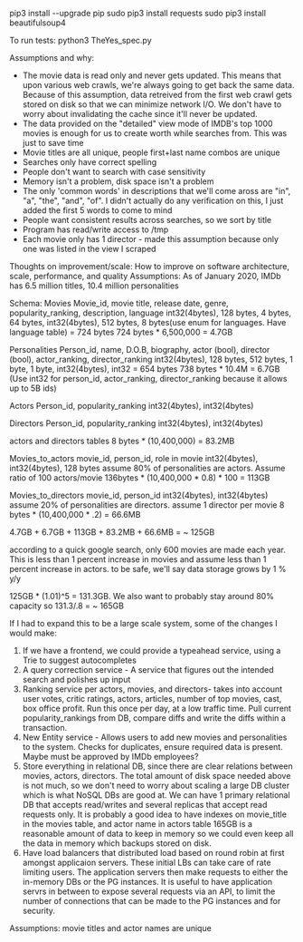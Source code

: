 pip3 install --upgrade pip
sudo pip3 install requests
sudo pip3 install beautifulsoup4


To run tests:
python3 TheYes_spec.py


Assumptions and why:
- The movie data is read only and never gets updated. This means that upon various web crawls, we're always going to
  get back the same data. Because of this assumption, data retreived from the first web crawl gets stored
  on disk so that we can minimize network I/O. We don't have to worry about invalidating the cache since it'll
  never be updated.
- The data provided on the "detailed" view mode of IMDB's top 1000 movies is enough for us to create worth while
  searches from. This was just to save time
- Movie titles are all unique, people first+last name combos are unique
- Searches only have correct spelling
- People don't want to search with case sensitivity
- Memory isn't a problem, disk space isn't a problem
- The only 'common words' in descriptions that we'll come aross are "in", "a", "the", "and", "of". I didn't actually do
  any verification on this, I just added the first 5 words to come to mind
- People want consistent results across searches, so we sort by title
- Program has read/write access to /tmp
- Each movie only has 1 director - made this assumption because only one was listed in the view I scraped


Thoughts on improvement/scale:
How to improve on software architecture, scale, performance, and quality
Assumptions: 
As of January 2020, IMDb has 6.5 million titles, 10.4 million personalities

Schema:
Movies
Movie_id, movie title, release date, genre, popularity_ranking, description, language
int32(4bytes), 128 bytes, 4 bytes, 64 bytes, int32(4bytes), 512 bytes, 8 bytes(use enum for languages. Have language table) = 724 bytes
724 bytes * 6,500,000 = 4.7GB

Personalities
Person_id, name, D.O.B, biography, actor (bool), director (bool), actor_ranking, director_ranking
int32(4bytes), 128 bytes, 512 bytes, 1 byte, 1 byte, int32(4bytes), int32 = 654 bytes 
738 bytes * 10.4M = 6.7GB
(Use int32 for person_id, actor_ranking, director_ranking because it allows up to 5B ids)

Actors
Person_id, popularity_ranking
int32(4bytes), int32(4bytes)

Directors
Person_id, popularity_ranking
int32(4bytes), int32(4bytes)

actors and directors tables
8 bytes * (10,400,000) = 83.2MB

Movies_to_actors
movie_id, person_id, role in movie
int32(4bytes), int32(4bytes), 128 bytes
assume 80% of personalities are actors. Assume ratio of 100 actors/movie
136bytes * (10,400,000 * 0.8) * 100 = 113GB

Movies_to_directors
movie_id, person_id
int32(4bytes), int32(4bytes)
assume 20% of personalities are directors. assume 1 director per movie
8 bytes * (10,400,000 * .2) = 66.6MB

4.7GB + 6.7GB + 113GB + 83.2MB + 66.6MB = ~ 125GB

according to a quick google search, only 600 movies are made each year. This is less than 1 percent increase in movies and assume less than 1 percent increase in actors. to be safe, we'll say data storage grows by 1 % y/y

125GB * (1.01)^5 = 131.3GB.
We also want to probably stay around 80% capacity so 131.3/.8 = ~ 165GB

If I had to expand this to be a large scale system, some of the changes I would make:
1. If we have a frontend, we could provide a typeahead service, using a Trie to suggest autocompletes
2. A query correction service - A service that figures out the intended search and polishes up input
3. Ranking service per actors, movies, and directors- takes into account user votes, critic ratings, actors, articles, number of top movies, cast, box office profit. Run this once per day, at a low traffic time. Pull current popularity_rankings from DB, compare diffs and write the diffs within a transaction. 
4. New Entity service - Allows users to add new movies and personalities to the system. Checks for duplicates, ensure required data is present. Maybe must be approved by IMDb employees?
5. Store everything in relational DB, since there are clear relations between movies, actors, directors. The total amount of disk space needed above is not much, so we don't need to worry about scaling a large DB cluster which is what NoSQL DBs are good at. We can have 1 primary relational DB that accepts read/writes and several replicas that accept read requests only. It is probably a good idea to have indexes on movie_title in the movies table, and actor name in actors table
165GB is a reasonable amount of data to keep in memory so we could even keep all the data in memory which backups stored on disk. 
6. Have load balancers that distributed load based on round robin at first amongst applicaion servers. These initial LBs can take care of rate limiting users. The application servers then make requests to either the in-memory DBs or the PG instances. It is useful to have application servrs in between to expose several requests via an API, to limit the number of connections that can be made to the PG instances and for security.

Assumptions:
movie titles and actor names are unique